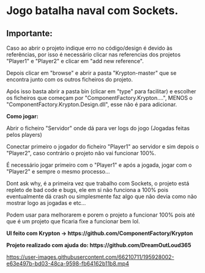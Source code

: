 # Jogo batalha naval com Sockets.

## Importante:

Caso ao abrir o projeto indique erro no código/design é devido às referências, por isso é necessário clicar nas referencias dos projetos "Player1" e "Player2" e clicar em "add new reference".
<p></p>
Depois clicar em "browse" e abrir a pasta "Krypton-master" que se encontra junto com os outros ficheiros do projeto. 
<p></p>
Após isso basta abrir a pasta bin (clicar em "type" para facilitar) e escolher os ficheiros que começam por "ComponentFactory.Krypton....", MENOS o "ComponentFactory.Krypton.Design.dll", esse não é para adicionar.
<p></p>
<p></p>
<b>Como jogar:</b>
<p></p>
Abrir o ficheiro "Servidor" onde dá para ver logs do jogo (Jogadas feitas pelos players)

Conectar primeiro o jogador do ficheiro "Player1" ao servidor e sim depois o "Player2", 
caso contrário o projeto não vai funcionar 100%.

É necessário jogar primeiro com o "Player1" e após a jogada, jogar com o "Player2" e sempre
o mesmo processo...

Dont ask why, é a primeira vez que trabalho com Sockets, o projeto está repleto de bad code e bugs, ele em si não funciona a 100% pois eventualmente dá crash ou simplesmente faz algo que não devia como não mostrar logo as jogadas e etc...
<p></p>
Podem usar para melhorarem e porem o projeto a funcionar 100% pois até que é um projeto que ficaria fixe a funcionar bem lol.

<p></p>
<b>UI feito com Krypton -> https://github.com/ComponentFactory/Krypton</b>
<p></p>
<p></p>
<b>Projeto realizado com ajuda do: https://github.com/DreamOutLoud365</b>
<p></p>

https://user-images.githubusercontent.com/66210711/195928002-e63e497b-bd03-48ca-9598-fb64162b11b8.mp4
